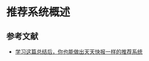 # 推荐系统概述

## 

## 参考文献
* [学习这篇总结后，你也能做出天天快报一样的推荐系统](https://juejin.im/post/5bbb1ed8f265da0ac2568480)
